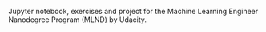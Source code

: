 Jupyter notebook, exercises and project for the Machine Learning Engineer Nanodegree Program (MLND) by Udacity. 
